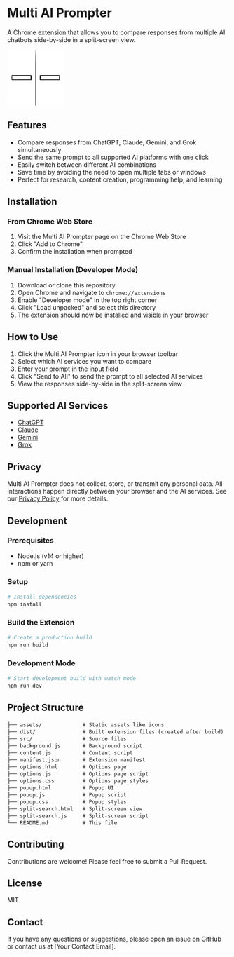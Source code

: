 # Multi AI Prompter

A Chrome extension that allows you to compare responses from multiple AI chatbots side-by-side in a split-screen view.

![Multi AI Prompter Screenshot](assets/icons/icon128.png)

## Features

- Compare responses from ChatGPT, Claude, Gemini, and Grok simultaneously
- Send the same prompt to all supported AI platforms with one click
- Easily switch between different AI combinations
- Save time by avoiding the need to open multiple tabs or windows
- Perfect for research, content creation, programming help, and learning

## Installation

### From Chrome Web Store

1. Visit the Multi AI Prompter page on the Chrome Web Store
2. Click "Add to Chrome"
3. Confirm the installation when prompted

### Manual Installation (Developer Mode)

1. Download or clone this repository
2. Open Chrome and navigate to `chrome://extensions`
3. Enable "Developer mode" in the top right corner
4. Click "Load unpacked" and select this directory
5. The extension should now be installed and visible in your browser

## How to Use

1. Click the Multi AI Prompter icon in your browser toolbar
2. Select which AI services you want to compare
3. Enter your prompt in the input field
4. Click "Send to All" to send the prompt to all selected AI services
5. View the responses side-by-side in the split-screen view

## Supported AI Services

- [ChatGPT](https://chat.openai.com)
- [Claude](https://claude.ai)
- [Gemini](https://gemini.google.com)
- [Grok](https://grok.com)

## Privacy

Multi AI Prompter does not collect, store, or transmit any personal data. All interactions happen directly between your browser and the AI services. See our [Privacy Policy](PRIVACY.md) for more details.

## Development

### Prerequisites

- Node.js (v14 or higher)
- npm or yarn

### Setup

```bash
# Install dependencies
npm install
```

### Build the Extension

```bash
# Create a production build
npm run build
```

### Development Mode

```bash
# Start development build with watch mode
npm run dev
```

## Project Structure

```
├── assets/             # Static assets like icons
├── dist/               # Built extension files (created after build)
├── src/                # Source files
├── background.js       # Background script
├── content.js          # Content script
├── manifest.json       # Extension manifest
├── options.html        # Options page
├── options.js          # Options page script
├── options.css         # Options page styles
├── popup.html          # Popup UI
├── popup.js            # Popup script
├── popup.css           # Popup styles
├── split-search.html   # Split-screen view
├── split-search.js     # Split-screen script
└── README.md           # This file
```

## Contributing

Contributions are welcome! Please feel free to submit a Pull Request.

## License

MIT

## Contact

If you have any questions or suggestions, please open an issue on GitHub or contact us at [Your Contact Email].
